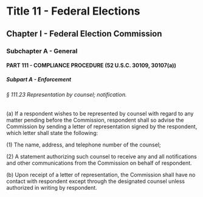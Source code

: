 
# Title 11 - Federal Elections
## Chapter I - Federal Election Commission
### Subchapter A - General
#### PART 111 - COMPLIANCE PROCEDURE (52 U.S.C. 30109, 30107(a))
##### Subpart A - Enforcement
###### § 111.23 Representation by counsel; notification.

(a) If a respondent wishes to be represented by counsel with regard to any matter pending before the Commission, respondent shall so advise the Commission by sending a letter of representation signed by the respondent, which letter shall state the following:

(1) The name, address, and telephone number of the counsel;

(2) A statement authorizing such counsel to receive any and all notifications and other communications from the Commission on behalf of respondent.

(b) Upon receipt of a letter of representation, the Commission shall have no contact with respondent except through the designated counsel unless authorized in writing by respondent.
